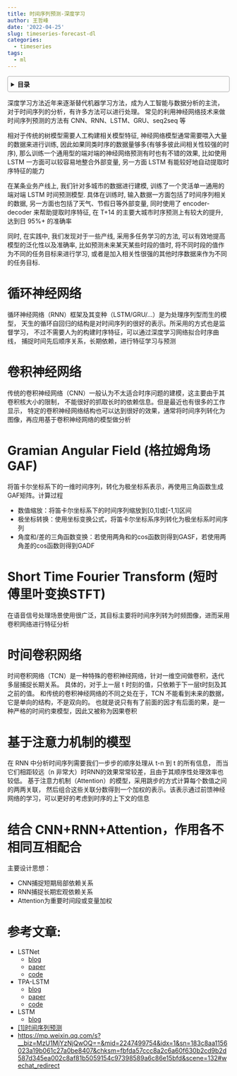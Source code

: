 ```yaml
---
title: 时间序列预测-深度学习
author: 王哲峰
date: '2022-04-25'
slug: timeseries-forecast-dl
categories:
  - timeseries
tags:
  - ml
---
```


<style>
details {
    border: 1px solid #aaa;
    border-radius: 4px;
    padding: .5em .5em 0;
}
summary {
    font-weight: bold;
    margin: -.5em -.5em 0;
    padding: .5em;
}
details[open] {
    padding: .5em;
}
details[open] summary {
    border-bottom: 1px solid #aaa;
    margin-bottom: .5em;
}
</style>


<details><summary>目录</summary><p>

- [循环神经网络](#循环神经网络)
- [卷积神经网络](#卷积神经网络)
- [Gramian Angular Field (格拉姆角场GAF)](#gramian-angular-field-格拉姆角场gaf)
- [Short Time Fourier Transform (短时傅里叶变换STFT)](#short-time-fourier-transform-短时傅里叶变换stft)
- [时间卷积网络](#时间卷积网络)
- [基于注意力机制的模型](#基于注意力机制的模型)
- [结合 CNN+RNN+Attention，作用各不相同互相配合](#结合-cnnrnnattention作用各不相同互相配合)
- [参考文章:](#参考文章)
</p></details><p></p>

深度学习方法近年来逐渐替代机器学习方法，成为人工智能与数据分析的主流，
对于时间序列的分析，有许多方法可以进行处理。
常见的利用神经网络技术来做时间序列预测的方法有 CNN、RNN、LSTM、GRU、seq2seq 等

相对于传统的树模型需要人工构建相关模型特征, 神经网络模型通常需要喂入大量的数据来进行训练, 
因此如果同类时序的数据量够多(有够多彼此间相关性较强的时序), 
那么训练一个通用型的端对端的神经网络预测有时也有不错的效果, 比如使用 LSTM 一方面可以较容易地整合外部变量, 
另一方面 LSTM 有能较好地自动提取时序特征的能力

在某条业务产线上, 我们针对多城市的数据进行建模, 训练了一个灵活单一通用的端对端 LSTM 时间预测模型. 
具体在训练时, 输入数据一方面包括了时间序列相关的数据, 另一方面也包括了天气、节假日等外部变量, 
同时使用了 encoder-decoder 来帮助提取时序特征, 在 T+14 的主要大城市时序预测上有较大的提升, 达到日 95%+ 的准确率

同时, 在实践中, 我们发现对于一些产线, 采用多任务学习的方法, 可以有效地提高模型的泛化性以及准确率, 
比如预测未来某天某些时段的值时, 将不同时段的值作为不同的任务目标来进行学习, 
或者是加入相关性很强的其他时序数据来作为不同的任务目标. 

# 循环神经网络

循环神经网络（RNN）框架及其变种（LSTM/GRU/...）是为处理序列型而生的模型，
天生的循环自回归的结构是对时间序列的很好的表示。所采用的方式也是监督学习，
不过不需要人为的构建时序特征，可以通过深度学习网络拟合时序曲线，
捕捉时间先后顺序关系，长期依赖，进行特征学习与预测

# 卷积神经网络

传统的卷积神经网络（CNN）一般认为不太适合时序问题的建模，这主要由于其卷积核大小的限制，
不能很好的抓取长时的依赖信息。但是最近也有很多的工作显示，
特定的卷积神经网络结构也可以达到很好的效果，通常将时间序列转化为图像，再应用基于卷积神经网络的模型做分析

# Gramian Angular Field (格拉姆角场GAF)

将笛卡尔坐标系下的一维时间序列，转化为极坐标系表示，再使用三角函数生成GAF矩阵。计算过程

* 数值缩放：将笛卡尔坐标系下的时间序列缩放到[0,1]或[-1,1]区间
* 极坐标转换：使用坐标变换公式，将笛卡尔坐标系序列转化为极坐标系时间序列
* 角度和/差的三角函数变换：若使用两角和的cos函数则得到GASF，若使用两角差的cos函数则得到GADF

# Short Time Fourier Transform (短时傅里叶变换STFT)

在语音信号处理场景使用很广泛，其目标主要将时间序列转为时频图像，进而采用卷积网络进行特征分析

# 时间卷积网络

时间卷积网络（TCN）是一种特殊的卷积神经网络，针对一维空间做卷积，迭代多层捕捉长期关系。
具体的，对于上一层 t 时刻的值，只依赖于下一层t时刻及其之前的值。
和传统的卷积神经网络的不同之处在于，TCN 不能看到未来的数据，它是单向的结构，不是双向的。
也就是说只有有了前面的因才有后面的果，是一种严格的时间约束模型，因此又被称为因果卷积


# 基于注意力机制的模型

在 RNN 中分析时间序列需要我们一步步的顺序处理从 t-n 到 t 的所有信息，
而当它们相距较远（n 非常大）时RNN的效果常常较差，且由于其顺序性处理效率也较低。
基于注意力机制（Attention）的模型，采用跳步的方式计算每个数值之间的两两关联，
然后组合这些关联分数得到一个加权的表示。该表示通过前馈神经网络的学习，可以更好的考虑到时序的上下文的信息

# 结合 CNN+RNN+Attention，作用各不相同互相配合

主要设计思想：

* CNN捕捉短期局部依赖关系
* RNN捕捉长期宏观依赖关系
* Attention为重要时间段或变量加权


# 参考文章:

- LSTNet
    - [blog](https://zhuanlan.zhihu.com/p/61795416)
    - [paper](https://arxiv.org/pdf/1703.07015.pdf)
    - [code](https://github.com/Lorne0/LSTNet_keras)
- TPA-LSTM
    - [blog](https://zhuanlan.zhihu.com/p/63134630)
    - [paper](https://arxiv.org/pdf/1809.04206v2.pdf)
    - [code](https://github.com/gantheory/TPA-LSTM)
- LSTM
   - [blog](https://cloud.tencent.com/developer/article/1041442)
- [[1]时间序列预测](https://mp.weixin.qq.com/s?__biz=Mzg3NDUwNTM3MA==&mid=2247484974&idx=1&sn=d841c644fd9289ad5ec8c52a443463a5&chksm=cecef3dbf9b97acd8a9ededc069851afc00db422cb9be4d155cb2c2a9614b2ee2050dc7ab4d7&scene=21#wechat_redirect)
- https://mp.weixin.qq.com/s?__biz=MzU1MjYzNjQwOQ==&mid=2247499754&idx=1&sn=183c8aa1156023a19b061c27a0be8407&chksm=fbfda57ccc8a2c6a60f630b2cd9b2d587d345ea002c8af81b5059154c97398589a6c86e15bfd&scene=132#wechat_redirect